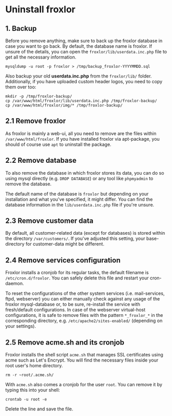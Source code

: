 # Uninstall froxlor

## 1. Backup

Before you remove anything, make sure to back up the froxlor database in case you want to go back. By default, the database name is froxlor. If unsure of the details, you can open the `froxlor/lib/userdata.inc.php` file to get all the necessary information.

```shell
mysqldump -u root -p froxlor > /tmp/backup_froxlor-YYYYMMDD.sql
```

Also backup your old **userdata.inc.php** from the `froxlor/lib/` folder. Additionally, if you have uploaded custom header logos, you need to copy them over too:

```shell
mkdir -p /tmp/froxlor-backup/
cp /var/www/html/froxlor/lib/userdata.inc.php /tmp/froxlor-backup/
cp /var/www/html/froxlor/img/* /tmp/froxlor-backup/
```


## 2.1 Remove froxlor

As froxlor is mainly a web-ui, all you need to remove are the files within `/var/www/html/froxlor`. If you have installed froxlor via apt-package, you should of course use `apt` to uninstall the package.

## 2.2 Remove database

To also remove the database in which froxlor stores its data, you can do so using mysql directly (e.g. `DROP DATABASE`) or any tool like `phpmyadmin` to remove the database.

The default name of the database is `froxlor` but depending on your installation and what you've specified, it might differ. You can find the database information in the `lib/userdata.inc.php` file if you're unsure.

## 2.3 Remove customer data

By default, all customer-related data (except for databases) is stored within the directory `/var/customers/`. If you've adjusted this setting, your base-directory for customer-data might be different.

## 2.4 Remove services configuration

Froxlor installs a cronjob for its regular tasks, the default filename is `/etc/cron.d/froxlor`. You can safely delete this file and restart your cron-daemon.

To reset the configurations of the other system services (i.e. mail-services, ftpd, webserver) you can either manually check against any usage of the froxlor mysql-database or, to be sure, re-install the service with fresh/default configurations. In case of the webserver virtual-host configurations, it is safe to remove files with the pattern `*_froxlor_*` in the corresponding directory, e.g. `/etc/apache2/sites-enabled/` (depending on your settings).

## 2.5 Remove acme.sh and its cronjob

Froxlor installs the shell script `acme.sh` that manages SSL certificates using acme such as Let's Encrypt. You will find the necessary files inside your root user's home directory.

```shell
rm -r ~root/.acme.sh/
```

With `acme.sh` also comes a cronjob for the user `root`. You can remove it by typing this into your shell:
```shell
crontab -u root -e
```

Delete the line and save the file.
